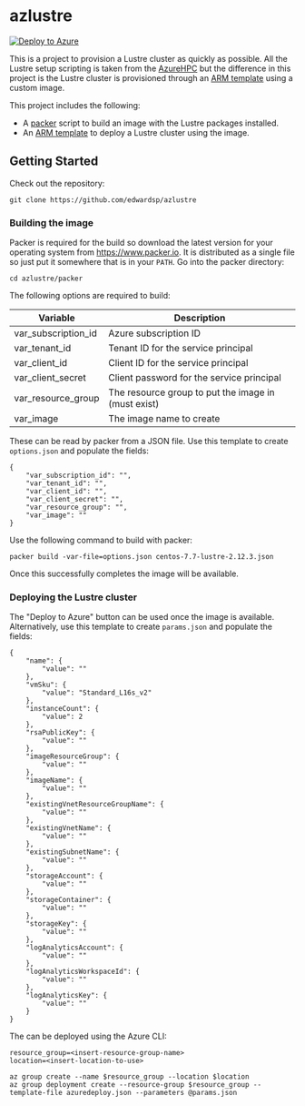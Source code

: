 # azlustre

[![Deploy to Azure](https://azuredeploy.net/deploybutton.png)](https://portal.azure.com/#create/Microsoft.Template/uri/https%3A%2F%2Fraw.githubusercontent.com%2Fedwardsp%2Fazlustre%2Fmaster%2Fazuredeploy.json)

This is a project to provision a Lustre cluster as quickly as possible.  All the Lustre setup scripting is taken from the [AzureHPC](https://github.com/Azure/azurehpc) but the difference in this project is the Lustre cluster is provisioned through an [ARM template](https://docs.microsoft.com/en-us/azure/azure-resource-manager/templates/) using a custom image.

This project includes the following:

* A [packer](https://www.packer.io/) script to build an image with the Lustre packages installed.
* An [ARM template](https://docs.microsoft.com/en-us/azure/azure-resource-manager/templates/) to deploy a Lustre cluster using the image.

## Getting Started

Check out the repository:

```
git clone https://github.com/edwardsp/azlustre
```

### Building the image

Packer is required for the build so download the latest version for your operating system from https://www.packer.io.  It is distributed as a single file so just put it somewhere that is in your `PATH`.  Go into the packer directory:

```
cd azlustre/packer
```

The following options are required to build:

| Variable            | Description                                         |
|---------------------|-----------------------------------------------------|
| var_subscription_id | Azure subscription ID                               |
| var_tenant_id       | Tenant ID for the service principal                 |
| var_client_id       | Client ID for the service principal                 |
| var_client_secret   | Client password for the service principal           |
| var_resource_group  | The resource group to put the image in (must exist) |
| var_image           | The image name to create                            |

These can be read by packer from a JSON file.  Use this template to create `options.json` and populate the fields:

```
{
    "var_subscription_id": "",
    "var_tenant_id": "",
    "var_client_id": "",
    "var_client_secret": "",
    "var_resource_group": "",
    "var_image": ""
}
```

Use the following command to build with packer:

```
packer build -var-file=options.json centos-7.7-lustre-2.12.3.json
```

Once this successfully completes the image will be available.

### Deploying the Lustre cluster

The "Deploy to Azure" button can be used once the image is available.  Alternatively, use this template to create `params.json` and populate the fields:

```
{
    "name": {
        "value": ""
    },
    "vmSku": {
        "value": "Standard_L16s_v2"
    },
    "instanceCount": {
        "value": 2
    },
    "rsaPublicKey": {
        "value": ""
    },
    "imageResourceGroup": {
        "value": ""
    },
    "imageName": {
        "value": ""
    },
    "existingVnetResourceGroupName": {
        "value": ""
    },
    "existingVnetName": {
        "value": ""
    },
    "existingSubnetName": {
        "value": ""
    },
    "storageAccount": {
        "value": ""
    },
    "storageContainer": {
        "value": ""
    },
    "storageKey": {
        "value": ""
    },
    "logAnalyticsAccount": {
        "value": ""
    },
    "logAnalyticsWorkspaceId": {
        "value": ""
    },
    "logAnalyticsKey": {
        "value": ""
    }
}
```

The can be deployed using the Azure CLI:

```
resource_group=<insert-resource-group-name>
location=<insert-location-to-use>

az group create --name $resource_group --location $location
az group deployment create --resource-group $resource_group --template-file azuredeploy.json --parameters @params.json
```